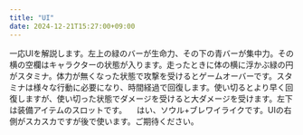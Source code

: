 ```yaml
---
title: "UI"
date: 2024-12-21T15:27:00+09:00
---
```

一応UIを解説します。左上の緑のバーが生命力、その下の青バーが集中力。その横の空欄はキャラクターの状態が入ります。走ったときに体の横に浮かぶ緑の円がスタミナ。体力が無くなった状態で攻撃を受けるとゲームオーバーです。スタミナは様々な行動に必要になり、時間経過で回復します。使い切るとより早く回復しますが、使い切った状態でダメージを受けると大ダメージを受けます。左下は装備アイテムのスロットです。
　はい、ソウル+ブレワイライクです。UIの右側がスカスカですが後で使います。ご期待ください。
　

